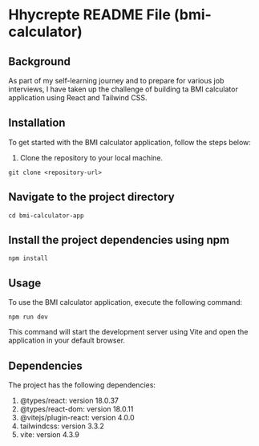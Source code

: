# Hhycrepte README File (bmi-calculator)

## Background

As part of my self-learning journey and to prepare for various job interviews, I have taken up the challenge of building ta BMI calculator application using React and Tailwind CSS.

## Installation

To get started with the BMI calculator application, follow the steps below:

1. Clone the repository to your local machine.

```shell
git clone <repository-url>
```

## Navigate to the project directory

```
cd bmi-calculator-app

```

## Install the project dependencies using npm

```
npm install

```

## Usage

To use the BMI calculator application, execute the following command:

```
npm run dev

```

This command will start the development server using Vite and open the application in your default browser.

## Dependencies

The project has the following dependencies:

1.  @types/react: version 18.0.37
2.  @types/react-dom: version 18.0.11
3.  @vitejs/plugin-react: version 4.0.0
4.  tailwindcss: version 3.3.2
5.  vite: version 4.3.9
